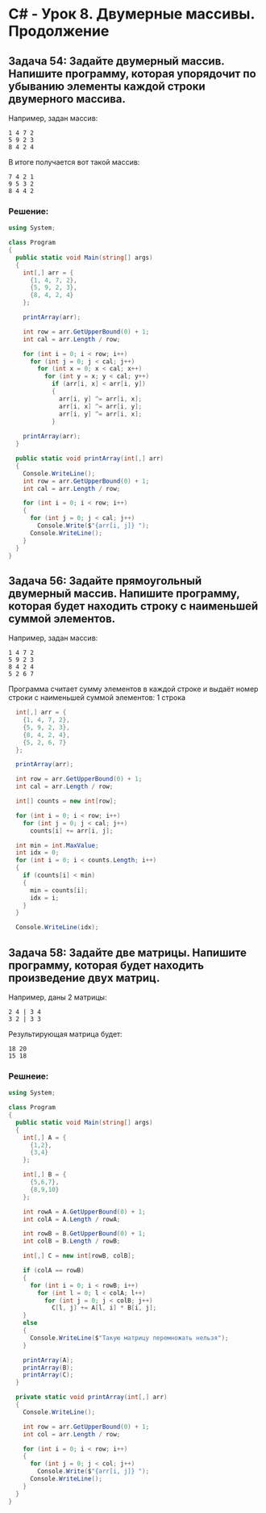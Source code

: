 # C# - Урок 8. Двумерные массивы. Продолжение
## Задача 54: Задайте двумерный массив. Напишите программу, которая упорядочит по убыванию элементы каждой строки двумерного массива.

Например, задан массив:

```
1 4 7 2
5 9 2 3
8 4 2 4
```

В итоге получается вот такой массив:

```
7 4 2 1
9 5 3 2
8 4 4 2
```

### Решение:

```c#
using System;

class Program
{
  public static void Main(string[] args)
  {
    int[,] arr = {
      {1, 4, 7, 2},
      {5, 9, 2, 3},
      {8, 4, 2, 4}
    };

    printArray(arr);

    int row = arr.GetUpperBound(0) + 1;
    int cal = arr.Length / row;

    for (int i = 0; i < row; i++)
      for (int j = 0; j < cal; j++)
        for (int x = 0; x < cal; x++)
          for (int y = x; y < cal; y++)
            if (arr[i, x] < arr[i, y])
            {
              arr[i, y] ^= arr[i, x];
              arr[i, x] ^= arr[i, y];
              arr[i, y] ^= arr[i, x];
            }
            
    printArray(arr);
  }

  public static void printArray(int[,] arr)
  {
    Console.WriteLine();
    int row = arr.GetUpperBound(0) + 1;
    int cal = arr.Length / row;

    for (int i = 0; i < row; i++)
    {
      for (int j = 0; j < cal; j++)
        Console.Write($"{arr[i, j]} ");
      Console.WriteLine();
    }
  }
}
```

## Задача 56: Задайте прямоугольный двумерный массив. Напишите программу, которая будет находить строку с наименьшей суммой элементов.

Например, задан массив:

```
1 4 7 2
5 9 2 3
8 4 2 4
5 2 6 7
```

Программа считает сумму элементов в каждой строке и выдаёт номер строки с наименьшей суммой элементов: 1 строка

```c#
  int[,] arr = {
    {1, 4, 7, 2},
    {5, 9, 2, 3},
    {8, 4, 2, 4},
    {5, 2, 6, 7}
  };

  printArray(arr);

  int row = arr.GetUpperBound(0) + 1;
  int cal = arr.Length / row;

  int[] counts = new int[row];

  for (int i = 0; i < row; i++)
    for (int j = 0; j < cal; j++)
      counts[i] += arr[i, j];

  int min = int.MaxValue;
  int idx = 0;
  for (int i = 0; i < counts.Length; i++)
  {
    if (counts[i] < min)
    {
      min = counts[i];
      idx = i;
    }
  }

  Console.WriteLine(idx);
```

## Задача 58: Задайте две матрицы. Напишите программу, которая будет находить произведение двух матриц.

Например, даны 2 матрицы:

```
2 4 | 3 4
3 2 | 3 3
```

Результирующая матрица будет:

```
18 20
15 18
```

### Решнеие:

```c#
using System;

class Program
{
  public static void Main(string[] args)
  {
    int[,] A = {
      {1,2},
      {3,4}
    };

    int[,] B = {
      {5,6,7},
      {8,9,10}
    };

    int rowA = A.GetUpperBound(0) + 1;
    int colA = A.Length / rowA;

    int rowB = B.GetUpperBound(0) + 1;
    int colB = B.Length / rowB;

    int[,] C = new int[rowB, colB];

    if (colA == rowB)
    {
      for (int i = 0; i < rowB; i++)
        for (int l = 0; l < colA; l++)
          for (int j = 0; j < colB; j++)
            C[l, j] += A[l, i] * B[i, j];
    }
    else
    {
      Console.WriteLine($"Такую матрицу перемножать нельзя");
    }

    printArray(A);
    printArray(B);
    printArray(C);
  }

  private static void printArray(int[,] arr)
  {
    Console.WriteLine();

    int row = arr.GetUpperBound(0) + 1;
    int col = arr.Length / row;

    for (int i = 0; i < row; i++)
    {
      for (int j = 0; j < col; j++)
        Console.Write($"{arr[i, j]} ");
      Console.WriteLine();
    }
  }
}
```